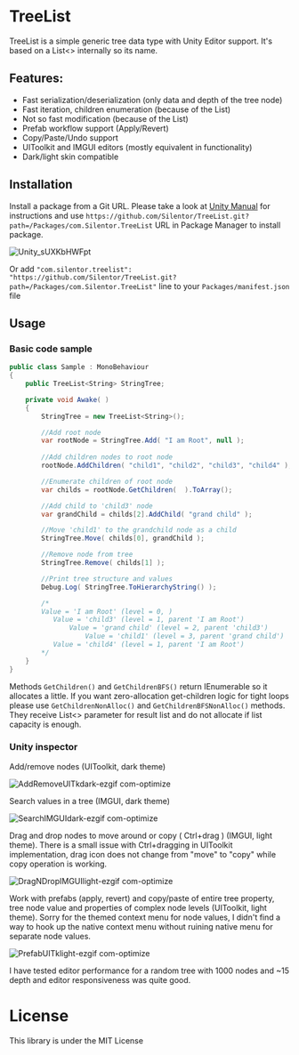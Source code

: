 # TreeList
TreeList is a simple generic tree data type with Unity Editor support. It's based on a List<> internally so its name. 
## Features:
- Fast serialization/deserialization (only data and depth of the tree node)
- Fast iteration, children enumeration (because of the List)
- Not so fast modification (because of the List)
- Prefab workflow support (Apply/Revert)
- Copy/Paste/Undo support
- UIToolkit and IMGUI editors (mostly equivalent in functionality)
- Dark/light skin compatible
## Installation
Install a package from a Git URL.
Please take a look at [Unity Manual](https://docs.unity3d.com/Manual/upm-ui-giturl.html) for instructions and use `https://github.com/Silentor/TreeList.git?path=/Packages/com.Silentor.TreeList` URL in Package Manager to install package.

![Unity_sUXKbHWFpt](https://github.com/user-attachments/assets/a3b460cc-06df-4ffa-82fa-7e86a90834ee)

Or add `"com.silentor.treelist": "https://github.com/Silentor/TreeList.git?path=/Packages/com.Silentor.TreeList"` line to your `Packages/manifest.json` file

## Usage

### Basic code sample
```C#
public class Sample : MonoBehaviour
{
    public TreeList<String> StringTree;

    private void Awake( )
    {
        StringTree = new TreeList<String>();

        //Add root node
        var rootNode = StringTree.Add( "I am Root", null );
        
        //Add children nodes to root node
        rootNode.AddChildren( "child1", "child2", "child3", "child4" );

        //Enumerate children of root node
        var childs = rootNode.GetChildren(  ).ToArray();

        //Add child to 'child3' node
        var grandChild = childs[2].AddChild( "grand child" );

        //Move 'child1' to the grandchild node as a child
        StringTree.Move( childs[0], grandChild );

        //Remove node from tree
        StringTree.Remove( childs[1] );

        //Print tree structure and values
        Debug.Log( StringTree.ToHierarchyString() );

        /*
        Value = 'I am Root' (level = 0, )
           Value = 'child3' (level = 1, parent 'I am Root')
               Value = 'grand child' (level = 2, parent 'child3')
                   Value = 'child1' (level = 3, parent 'grand child')
           Value = 'child4' (level = 1, parent 'I am Root')
        */
    }
}
```
Methods `GetChildren()` and `GetChildrenBFS()` return IEnumerable so it allocates a little. If you want zero-allocation get-children logic for tight loops please use `GetChildrenNonAlloc()` and `GetChildrenBFSNonAlloc()` methods. They receive List<> parameter for result list and do not allocate if list capacity is enough. 

### Unity inspector

Add/remove nodes (UIToolkit, dark theme)

![AddRemoveUITkdark-ezgif com-optimize](https://github.com/user-attachments/assets/47192d82-100b-4843-ab03-2d7148fa35c5)

Search values in a tree (IMGUI, dark theme)

![SearchIMGUIdark-ezgif com-optimize](https://github.com/user-attachments/assets/5340c2c0-a518-4bd4-b943-3c09645ebe5b)

Drag and drop nodes to move around or copy ( Ctrl+drag ) (IMGUI, light theme). There is a small issue with Ctrl+dragging in UIToolkit implementation, drag icon does not change from "move" to "copy" while copy operation is working.

![DragNDropIMGUIlight-ezgif com-optimize](https://github.com/user-attachments/assets/416cd5cd-a272-4b3f-9035-cbdf4d32c056)

Work with prefabs (apply, revert) and copy/paste of entire tree property, tree node value and properties of complex node levels (UIToolkit, light theme). Sorry for the themed context menu for node values, I didn't find a way to hook up the native context menu without ruining native menu for separate node values.

![PrefabUITklight-ezgif com-optimize](https://github.com/user-attachments/assets/a00fc505-3b18-482f-abb8-81131a39fbc4)

I have tested editor performance for a random tree with 1000 nodes and ~15 depth and editor responsiveness was quite good.

# License
This library is under the MIT License
